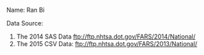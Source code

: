 Name: Ran Bi

Data Source:
1. The 2014 SAS Data ftp://ftp.nhtsa.dot.gov/FARS/2014/National/ 
2. The 2015 CSV Data: ftp://ftp.nhtsa.dot.gov/FARS/2013/National/

